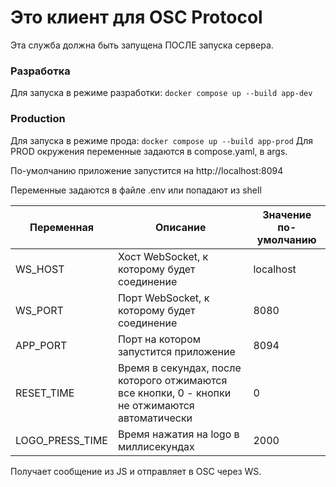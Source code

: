 # Это клиент для OSC Protocol

Эта служба должна быть запущена ПОСЛЕ запуска сервера.

### Разработка

Для запуска в режиме разработки: `docker compose up --build app-dev`

### Production

Для запуска в режиме прода: `docker compose up --build app-prod`
Для PROD окружения переменные задаются в compose.yaml, в args.

По-умолчанию приложение запустится на http://localhost:8094

Переменные задаются в файле .env или попадают из shell

| Переменная      | Описание                                                                                       | Значение по-умолчанию |
|-----------------|------------------------------------------------------------------------------------------------|-----------------------|
| WS_HOST         | Хост WebSocket, к которому будет соединение                                                    | localhost             |
| WS_PORT         | Порт WebSocket, к которому будет соединение                                                    | 8080                  |
| APP_PORT        | Порт на котором запустится приложение                                                          | 8094                  |
| RESET_TIME      | Время в секундах, после которого отжимаются все кнопки, 0 - кнопки не отжимаются автоматически | 0                     |
| LOGO_PRESS_TIME | Время нажатия на logo в миллисекундах                                                          | 2000                  |


Получает сообщение из JS и отправляет в OSC через WS.


